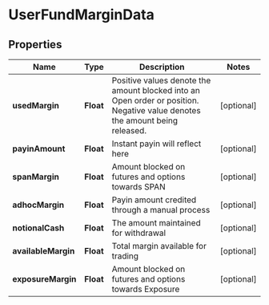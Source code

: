 # UserFundMarginData

## Properties
Name | Type | Description | Notes
------------ | ------------- | ------------- | -------------
**usedMargin** | **Float** | Positive values denote the amount blocked into an Open order or position.  Negative value denotes the amount being released. |  [optional]
**payinAmount** | **Float** | Instant payin will reflect here |  [optional]
**spanMargin** | **Float** | Amount blocked on futures and options towards SPAN |  [optional]
**adhocMargin** | **Float** | Payin amount credited through a manual process |  [optional]
**notionalCash** | **Float** | The amount maintained for withdrawal |  [optional]
**availableMargin** | **Float** | Total margin available for trading |  [optional]
**exposureMargin** | **Float** | Amount blocked on futures and options towards Exposure |  [optional]

